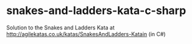 # snakes-and-ladders-kata-c-sharp
Solution to the Snakes and Ladders Kata at http://agilekatas.co.uk/katas/SnakesAndLadders-Katain (in C#)
